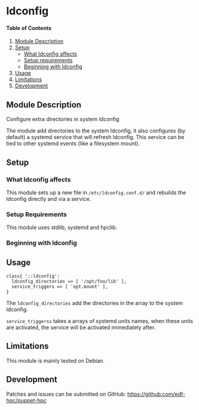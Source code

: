 # ldconfig

#### Table of Contents

1. [Module Description](#module-description)
2. [Setup](#setup)
    * [What ldconfig affects](#what-ldconfig-affects)
    * [Setup requirements](#setup-requirements)
    * [Beginning with ldconfig](#beginning-with-ldconfig)
3. [Usage](#usage)
4. [Limitations](#limitations)
5. [Development](#development)

## Module Description
Configure extra directories in system ldconfig

The module add directories to the system ldconfig, it also
configures (by default) a systemd service that will refresh ldconfig.
This service can be tied to other systemd events (like a filesystem
mount).

## Setup

### What ldconfig affects

This module sets up a new file in ``/etc/ldconfig.conf.d/`` and rebuilds
the ldconfig directly and via a service.

### Setup Requirements

This module uses stdlib, systemd and hpclib.

### Beginning with ldconfig

## Usage


```
class{ '::ldconfig':
  ldconfig_directories => [ '/opt/foo/lib' ],
  service_triggers => [ 'opt.mount' ],
}
```

The ``ldconfig_directories`` add the directories in the array to the system
ldconfig.

``service_triggerss`` takes a arrays of systemd units names, when these units
are activated, the service will be activated immediately after.

## Limitations

This module is mainly tested on Debian.

## Development

Patches and issues can be submitted on GitHub:
https://github.com/edf-hpc/puppet-hpc
